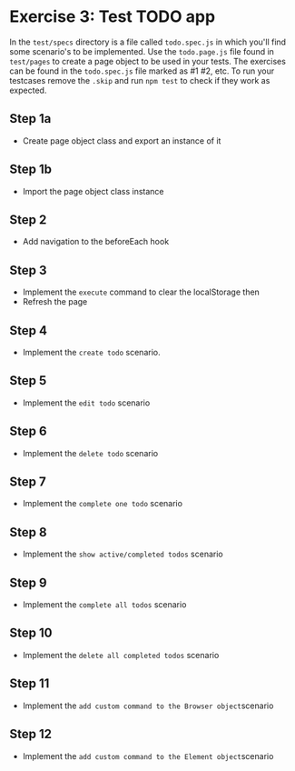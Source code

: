 # Exercise 3: Test TODO app

In the `test/specs` directory is a file called `todo.spec.js` in which you'll find some scenario's to be implemented. Use the `todo.page.js` file found in `test/pages` to create a page object to be used in your tests. The exercises can be found in the `todo.spec.js` file marked as #1 #2, etc.
To run your testcases remove the `.skip` and run `npm test` to check if they work as expected.

## Step 1a

- Create page object class and export an instance of it

## Step 1b

- Import the page object class instance

## Step 2

- Add navigation to the beforeEach hook

## Step 3

- Implement the `execute` command to clear the localStorage then
- Refresh the page

## Step 4

- Implement the `create todo` scenario.

## Step 5

- Implement the `edit todo` scenario

## Step 6

- Implement the `delete todo` scenario

## Step 7

- Implement the `complete one todo` scenario

## Step 8

- Implement the `show active/completed todos` scenario

## Step 9

- Implement the `complete all todos` scenario

## Step 10

- Implement the `delete all completed todos` scenario

## Step 11

- Implement the `add custom command to the Browser object`scenario

## Step 12

- Implement the `add custom command to the Element object`scenario
